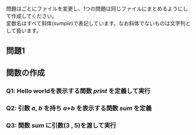 問題はごとにファイルを変更し、1つの問題は同じファイルにまとめるようにして作成してください。<!--この行必要かな-->  
変数名はすべて斜体(*sumple*)で表記しています。なお斜体でないものは文字列として扱います。  

問題1
---
## 関数の作成

### Q1: Hello worldを表示する関数 *print* を定義して実行

### Q2: 引数 *a*, *b* を持ち *a*+*b* を表示する関数 *sum* を定義

### Q3: 関数 *sum* に引数(3 , 5)を渡して実行
